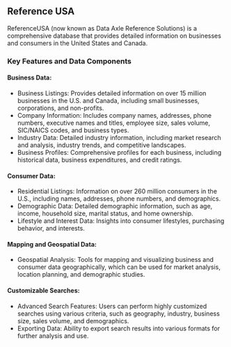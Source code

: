 ## Reference USA 

ReferenceUSA (now known as Data Axle Reference Solutions) is a comprehensive database that provides detailed information on businesses and consumers in the United States and Canada. 
### Key Features and Data Components
#### Business Data:
- Business Listings: Provides detailed information on over 15 million businesses in the U.S. and Canada, including small businesses, corporations, and non-profits.
- Company Information: Includes company names, addresses, phone numbers, executive names and titles, employee size, sales volume, SIC/NAICS codes, and business types.
- Industry Data: Detailed industry information, including market research and analysis, industry trends, and competitive landscapes.
- Business Profiles: Comprehensive profiles for each business, including historical data, business expenditures, and credit ratings.
#### Consumer Data:
- Residential Listings: Information on over 260 million consumers in the U.S., including names, addresses, phone numbers, and demographics.
- Demographic Data: Detailed demographic information, such as age, income, household size, marital status, and home ownership.
- Lifestyle and Interest Data: Insights into consumer lifestyles, purchasing behavior, and interests.
#### Mapping and Geospatial Data:
- Geospatial Analysis: Tools for mapping and visualizing business and consumer data geographically, which can be used for market analysis, location planning, and demographic studies.
#### Customizable Searches:
- Advanced Search Features: Users can perform highly customized searches using various criteria, such as geography, industry, business size, sales volume, and demographics.
- Exporting Data: Ability to export search results into various formats for further analysis and use.
